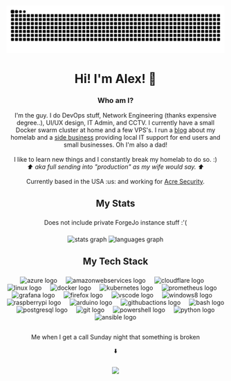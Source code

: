 <picture>
  <source media="(prefers-color-scheme: dark)" srcset="https://raw.githubusercontent.com/alexandzors/alexandzors/output/github-snake-dark.svg" />
  <source media="(prefers-color-scheme: light)" srcset="https://raw.githubusercontent.com/alexandzors/alexandzors/output/github-snake.svg" />
  <img alt="github-snake" src="github-snake.svg" />
</picture>

###

<h1 align="center">Hi! I'm Alex! 👋</h1>

###

<h3 align="center">Who am I?</h3>
<p align="center">I'm the guy. I do DevOps stuff, Network Engineering (thanks expensive degree..), UI/UX design, IT Admin, and CCTV. I currently have a small Docker swarm cluster at home and a few VPS's. I run a <a href="https://blog.alexsguardian.net">blog</a> about my homelab and a <a href="https://alexsguardian.net">side   business</a> providing local IT support for end users and small businesses. Oh I'm also a dad!<br><br>I like to learn new things and I constantly break my homelab to do so. :)<br><i>⬆️ aka full sending into "production" as my wife would say. ⬆️</i><br><br>Currently based in the USA :us: and working for <a href="https://acresecurity.com/">Acre Security</a>.</p>

###

<h2 align="center">My Stats</h2>

###

<p align="center">Does not include private ForgeJo instance stuff :'(</p>

###

<div align="center">
  <img src="https://github-readme-stats.vercel.app/api?username=alexandzors&hide_title=false&hide_rank=true&show_icons=true&include_all_commits=true&count_private=true&disable_animations=false&theme=dark&locale=en&hide_border=true&order=1" height="150" alt="stats graph"  />
  <img src="https://github-readme-stats.vercel.app/api/top-langs?username=alexandzors&locale=en&hide_title=false&layout=compact&card_width=320&langs_count=5&theme=dark&hide_border=true&order=2" height="150" alt="languages graph"  />
</div>

###

<h2 align="center">My Tech Stack</h2>

###

<div align="center">
  <img src="https://cdn.jsdelivr.net/gh/devicons/devicon/icons/azure/azure-original.svg" height="40" alt="azure logo"  />
  <img width="12" />
  <img src="https://skillicons.dev/icons?i=aws" height="40" alt="amazonwebservices logo"  />
  <img width="12" />
  <img src="https://cdn.simpleicons.org/cloudflare/F38020" height="40" alt="cloudflare logo"  />
  <img width="12" />
  <img src="https://cdn.jsdelivr.net/gh/devicons/devicon/icons/linux/linux-original.svg" height="40" alt="linux logo"  />
  <img width="12" />
  <img src="https://cdn.simpleicons.org/docker/2496ED" height="40" alt="docker logo"  />
  <img width="12" />
  <img src="https://cdn.simpleicons.org/kubernetes/326CE5" height="40" alt="kubernetes logo"  />
  <img width="12" />
  <img src="https://cdn.simpleicons.org/prometheus/E6522C" height="40" alt="prometheus logo"  />
  <img width="12" />
  <img src="https://cdn.jsdelivr.net/gh/devicons/devicon/icons/grafana/grafana-original.svg" height="40" alt="grafana logo"  />
  <img width="12" />
  <img src="https://cdn.jsdelivr.net/gh/devicons/devicon/icons/firefox/firefox-original.svg" height="40" alt="firefox logo"  />
  <img width="12" />
  <img src="https://cdn.simpleicons.org/visualstudiocode/007ACC" height="40" alt="vscode logo"  />
  <img width="12" />
  <img src="https://cdn.simpleicons.org/windows/0078D6" height="40" alt="windows8 logo"  />
  <img width="12" />
  <img src="https://cdn.jsdelivr.net/gh/devicons/devicon/icons/raspberrypi/raspberrypi-original.svg" height="40" alt="raspberrypi logo"  />
  <img width="12" />
  <img src="https://cdn.jsdelivr.net/gh/devicons/devicon/icons/arduino/arduino-original.svg" height="40" alt="arduino logo"  />
  <img width="12" />
  <img src="https://cdn.simpleicons.org/githubactions/2088FF" height="40" alt="githubactions logo"  />
  <img width="12" />
  <img src="https://cdn.simpleicons.org/gnubash/4EAA25" height="40" alt="bash logo"  />
  <img width="12" />
  <img src="https://cdn.simpleicons.org/postgresql/4169E1" height="40" alt="postgresql logo"  />
  <img width="12" />
  <img src="https://cdn.simpleicons.org/git/F05032" height="40" alt="git logo"  />
  <img width="12" />
  <img src="https://cdn.simpleicons.org/powershell/5391FE" height="40" alt="powershell logo"  />
  <img width="12" />
  <img src="https://cdn.jsdelivr.net/gh/devicons/devicon/icons/python/python-original.svg" height="40" alt="python logo"  />
  <img width="12" />
  <img src="https://cdn.jsdelivr.net/gh/devicons/devicon/icons/ansible/ansible-original.svg" height="40" alt="ansible logo"  />
</div>

###

<h2 align="center"></h2>

###

<p align="center">Me when I get a call Sunday night that something is broken</p>
<p align="center">⬇️</p>

###

<div align="center">
  <img height="150" src="https://media4.giphy.com/media/lkibHaGO1xmJXapEdq/200w.gif?cid=6c09b952wefsck83i7tfof4wiooji3xu7qxxed1r2tlu48ml&ep=v1_videos_search&rid=200w.gif&ct=v"  />
</div>

###
